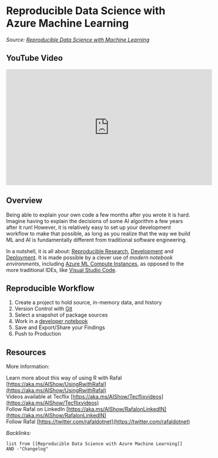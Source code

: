 # Reproducible Data Science with Azure Machine Learning

*Source: [Reproducible Data Science with Machine Learning](https://www.youtube.com/watch?v=NyWOfYKScUk)*

## YouTube Video

<iframe width="560" height="315" src="https://www.youtube.com/embed/NyWOfYKScUk" title="YouTube video player" frameborder="0" allow="accelerometer; autoplay; clipboard-write; encrypted-media; gyroscope; picture-in-picture" allowfullscreen></iframe>

## Overview

Being able to explain your own code a few months after you wrote it is hard. Imagine having to explain the decisions of some AI algorithm a few years after it run! However, it is relatively easy to set up your development workflow to make that possible, as long as you realize that the way we build ML and AI is fundamentally different from traditional software engineering. 

In a nutshell, it is all about: [Reproducible Research](Reproducible%20Research.md), [Development](../2-Areas/MOCs/Development.md) and [Deployment](Deployment.md). It is made possible by a clever use of *modern notebook environments*, including [Azure ML Compute Instances](../3-Resources/Tools/Developer%20Tools/Cloud%20Services/Azure/Azure%20ML%20Compute%20Instances.md), as opposed to the more traditional IDEs, like [Visual Studio Code](../3-Resources/Tools/Developer%20Tools/IDE/Visual%20Studio%20Code.md). 

## Reproducible Workflow

1. Create a project to hold source, in-memory data, and history
1. Version Control with [Git](../3-Resources/Tools/Developer%20Tools/Version%20Control/Git.md)
1. Select a snapshot of package sources
1. Work in a [developer notebook](Developer%20Notebooks.md)
1. Save and Export/Share your Findings
1. Push to Production

## Resources

More Information:

Learn more about this way of using R with Rafal [https://aka.ms/AIShow/UsingRwithRafal](https://aka.ms/AIShow/UsingRwithRafal)  
Videos available at Tecflix [https://aka.ms/AIShow/Tecflixvideos](https://aka.ms/AIShow/Tecflixvideos)  
Follow Rafal on LinkedIn [https://aka.ms/AIShow/RafalonLinkedIN](https://aka.ms/AIShow/RafalonLinkedIN)  
Follow Rafal [https://twitter.com/rafaldotnet](https://twitter.com/rafaldotnet)

*Backlinks:*

````dataview
list from [[Reproducible Data Science with Azure Machine Learning]] AND -"Changelog"
````
